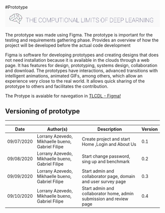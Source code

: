 #Prototype
![Logo](./images/TCLDL.png)

The prototype was made using Figma. The prototype is important for the testing and requirements gathering phase. Provides an overview of how the project will be developed before the actual code development

Figma is software for developing prototypes and creating designs that does not need installation because it is available in the clouds through a web page. It has features for design, prototyping, systems design, collaboration and download. The prototypes have interactions, advanced transitions with intelligent animations, animated GIFs, among others, which allow an experience very close to the real world. It allows quick sharing of the prototype to others and facilitates the contribution.

The Protype is avaiable for navegation in  [TLCDL - Figma!](https://www.figma.com/proto/eDPefFCFvVwSj13AD7RqVs/TLCDL?node-id=106%3A2&scaling=min-zoom)

## Versioning of prototype
---
|    Date    | Author(s) |             Description             |    Version    |
|------------|---------|-------------------------------------|-------------|
|  09/07/2020| Lorrany Azevedo, Mikhaelle bueno, Gabriel Filipe | Create project and start Home ,Login and About Us | 0.1 |
|  09/08/2020| Lorrany Azevedo, Mikhaelle bueno, Gabriel Filipe | Start change password, sing up and benchmark | 0.2 |
|  09/09/2020| Lorrany Azevedo, Mikhaelle bueno, Gabriel Filipe | Start admin and collaborator page, domain and user survey page | 0.3 |
|  09/10/2020 | Lorrany Azevedo, Mikhaelle bueno, Gabriel Filipe | Start admin and collaborator home, admin submission and review page | 0.4 |